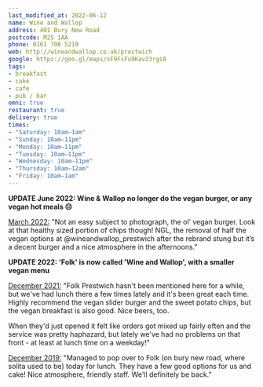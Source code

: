 ```yaml
---
last_modified_at: 2022-06-12
name: Wine and Wallop
address: 401 Bury New Road
postcode: M25 1AA
phone: 0161 798 5219
web: http://wineandwallop.co.uk/prestwich
google: https://goo.gl/maps/sF9FsFu9Kav23rgi8
tags:
- breakfast
- cake
- cafe
- pub / bar
omni: true
restaurant: true
delivery: true
times:
- "Saturday: 10am–1am"
- "Sunday: 10am–11pm"
- "Monday: 10am–11pm"
- "Tuesday: 10am–11pm"
- "Wednesday: 10am–11pm"
- "Thursday: 10am–12am"
- "Friday: 10am–1am"
---
```


**UPDATE June 2022: Wine & Wallop no longer do the vegan burger, or any vegan hot meals 😔**

[March 2022:](https://www.instagram.com/p/Cbu1QLyNlkx) "Not an easy subject to photograph, the ol’ vegan burger. Look at that healthy sized portion of chips though! NGL, the removal of half the vegan options at @wineandwallop_prestwich after the rebrand stung but it’s a decent burger and a nice atmosphere in the afternoons."

**UPDATE 2022: 'Folk' is now called 'Wine and Wallop', with a smaller vegan menu**

[December 2021:](https://www.facebook.com/groups/veganprestwich/posts/1530903010620443/) "Folk Prestwich hasn't been mentioned here for a while, but we've had lunch there a few times lately and it's been great each time. Highly recommend the vegan slider burger and the sweet potato chips, but the vegan breakfast is also good. Nice beers, too.

When they'd just opened it felt like orders got mixed up fairly often and the service was pretty haphazard, but lately we've had no problems on that front - at least at lunch time on a weekday!"

[December 2019:](https://www.facebook.com/groups/veganprestwich/permalink/984591835251566/) "Managed to pop over to Folk (on bury new road, where solita used to be) today for lunch. They have a few good options for us and cake! Nice atmosphere, friendly staff. We'll definitely be back."
